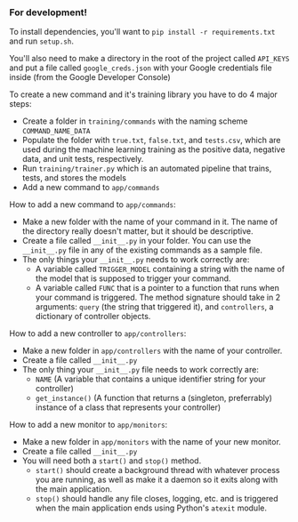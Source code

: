 ### For development!

To install dependencies, you'll want to `pip install -r requirements.txt` and
run `setup.sh`.

You'll also need to make a directory in the root of the project called
`API_KEYS` and put a file called `google_creds.json` with your Google
credentials file inside (from the Google Developer Console)

To create a new command and it's training library you have to do 4 major steps:

 - Create a folder in `training/commands` with the naming scheme `COMMAND_NAME_DATA`
 - Populate the folder with `true.txt`, `false.txt`, and `tests.csv`, which are
   used during the machine learning training as the positive data, negative
   data, and unit tests, respectively.
 - Run `training/trainer.py` which is an automated pipeline that trains, tests,
   and stores the models
 - Add a new command to `app/commands`

How to add a new command to `app/commands`:

 - Make a new folder with the name of your command in it. The name of the
   directory really doesn't matter, but it should be descriptive.
 - Create a file called `__init__.py` in your folder. You can use the
   `__init__.py` file in any of the existing commands as a sample file.
 - The only things your `__init__.py` needs to work correctly are:
    - A variable called `TRIGGER_MODEL` containing a string with the name of the
      model that is supposed to trigger your command.
    - A variable called `FUNC` that is a pointer to a function that runs when
      your command is triggered. The method signature should take in 2
      arguments: `query` (the string that triggered it), and `controllers`, a
      dictionary of controller objects.

How to add a new controller to `app/controllers`:

 - Make a new folder in `app/controllers` with the name of your controller.
 - Create a file called `__init__.py`
 - The only thing your `__init__.py` file needs to work correctly are:
    - `NAME` (A variable that contains a unique identifier string for your
      controller)
    - `get_instance()` (A function that returns a (singleton, preferrably)
      instance of a class that represents your controller)

How to add a new monitor to `app/monitors`:
 - Make a new folder in `app/monitors` with the name of your new monitor.
 - Create a file called `__init__.py`
 - You will need both a `start()` and `stop()` method.
    - `start()` should create a background thread with whatever process you are
      running, as well as make it a daemon so it exits along with the main
      application.
    - `stop()` should handle any file closes, logging, etc. and is triggered
      when the main application ends using Python's `atexit` module.

